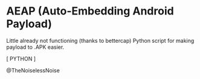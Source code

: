 # AEAP (Auto-Embedding Android Payload)
Little already not functioning (thanks to bettercap) Python script
for making payload to .APK easier.

[ PYTHON ]

@TheNoiselessNoise
